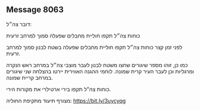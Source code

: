 ## Message 8063

דובר צה״ל:

כוחות צה״ל תקפו חוליית מחבלים שפעלה סמוך למרחב זרעית

לפני זמן קצר כוחות צה״ל תקפו חוליית מחבלים שפעלה בשטח לבנון סמוך למרחב זרעית.

כמו כן, זוהו מספר שיגורים שחצו משטח לבנון לעבר מוצבי צה״ל במרחב ראש הנקרה ומרגליות וכן לעבר העיר קרית שמונה.
לוחמי ההגנה האווירית יירטו בהצלחה שני שיגורים במרחב קריית שמונה.

כוחות צה"ל תקפו בירי ארטילרי את מקורות הירי.

מצורף תיעוד מתקיפת החוליה: https://bit.ly/3uycyqg

